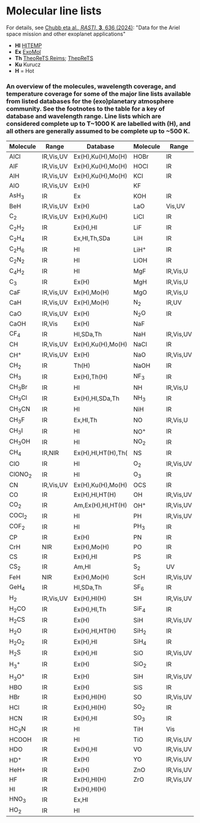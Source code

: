 # Molecular line lists

For details, see [Chubb eta al., *RASTI*, **3**, 636 (2024)](https://theorets.univ-reims.fr/molspectra/): "Data for the Ariel space mission and other exoplanet applications"


- **HI** [HITEMP](https://hitran.org/hitemp/)
- **Ex** [ExoMol](exomol.com)
- **Th** [TheoReTS Reims](https://theorets.univ-reims.fr/molspectra/); [ThepReTS](https://theorets.tsu.ru/)
- **Ku** Kurucz
- **H** = Hot

### An overview of the molecules, wavelength coverage, and temperature coverage for some of the major line lists  available from listed databases for the (exo)planetary atmosphere community. See the footnotes to the table for a key of database and wavelength range. Line lists which are considered complete up to T~1000 K are labelled with (H), and all others are generally assumed to be complete up to ~500 K. 



Molecule                     |  Range                |  Database           | Molecule               |  Range                |  Database
-----------------------------|-----------------------|---------------------|------------------------|-----------------------|------------
AlCl                         |  IR,Vis,UV            |  Ex(H),Ku(H),Mo(H)  | HOBr                   |  IR                   |  HI
AlF                          |  IR,Vis,UV            |  Ex(H),Ku(H),Mo(H)  | HOCl                   |  IR                   |  HI
AlH                          |  IR,Vis,UV            |  Ex(H),Ku(H),Mo(H)  | KCl                    |  IR                   |  Ex(H)
AlO                          |  IR,Vis,UV            |  Ex(H)              | KF                     |                       |  Ex(H),Mo(H)
AsH<sub>3</sub>              |  IR                   |  Ex                 | KOH                    |  IR                   |  Ex(H)
BeH                          |  IR,Vis,UV            |  Ex(H)              | LaO                    |  Vis,UV               |  Ex(H),Mo(H)
C<sub>2</sub>                |  IR,Vis,UV            |  Ex(H),Ku(H)        | LiCl                   |  IR                   |  Ex(H),Mo(H)
C<sub>2</sub>H<sub>2</sub>   |  IR                   |  Ex(H),HI           | LiF                    |  IR                   |  Ex(H),Mo(H)
C<sub>2</sub>H<sub>4</sub>   |  IR                   |  Ex,HI,Th,SDa       | LiH                    |  IR                   |  Ex(H)
C<sub>2</sub>H<sub>6</sub>   |  IR                   |  HI                 | LiH<sup>+</sup>        |  IR                   |  Ex(H)
C<sub>2</sub>N<sub>2</sub>   |  IR                   |  HI                 | LiOH                   |  IR                   |  Ex(H)
C<sub>4</sub>H<sub>2</sub>   |  IR                   |  HI                 | MgF                    |  IR,Vis,U             |  Ex(H),Mo(H)
C<sub>3</sub>                |  IR                   |  Ex(H)              | MgH                    |  IR,Vis,U             |  Ex(H),Mo(H)
CaF                          |  IR,Vis,UV            |  Ex(H),Mo(H)        | MgO                    |  IR,Vis,U             |  Ex(H)
CaH                          |  IR,Vis,UV            |  Ex(H),Mo(H)        | N<sub>2</sub>          |  IR,UV                |  Ex(H),HI
CaO                          |  IR,Vis,UV            |  Ex(H)              | N<sub>2</sub>O         |  IR                   |  Am,Ex(H),HI,HT(H)
CaOH                         |  IR,Vis               |  Ex(H)              | NaF                    |                       |  Ex(H),Mo(H)
CF<sub>4</sub>               |  IR                   |  HI,SDa,Th          | NaH                    |  IR,Vis,UV            |  Ex(H)
CH                           |  IR,Vis,UV            |  Ex(H),Ku(H),Mo(H)  | NaCl                   |  IR                   |  Ex(H)
CH<sup>+</sup>               |  IR,Vis,UV            |  Ex(H)              | NaO                    |  IR,Vis,UV            |  Ex(H)
CH<sub>2</sub>               |  IR                   |  Th(H)              | NaOH                   |  IR                   |  Ex(H)
CH<sub>3</sub>               |  IR                   |  Ex(H),Th(H)        | NF<sub>3</sub>         |  IR                   |  HI,Th
CH<sub>3</sub>Br             |  IR                   |  HI                 | NH                     |  IR,Vis,U             |  Ex(H),Ku(H),Mo(H)
CH<sub>3</sub>Cl             |  IR                   |  Ex(H),HI,SDa,Th    | NH<sub>3</sub>         |  IR                   |  Ex(H),HI
CH<sub>3</sub>CN             |  IR                   |  HI                 | NiH                    |  IR                   |  Ex(H)
CH<sub>3</sub>F              |  IR                   |  Ex,HI,Th           | NO                     |  IR,Vis,U             |  Ex(H),HI,HT(H)
CH<sub>3</sub>I              |  IR                   |  HI                 | NO<sup>+</sup>         |  IR                   |  HI
CH<sub>3</sub>OH             |  IR                   |  HI                 | NO<sub>2</sub>         |  IR                   |  HI,HT(H)
CH<sub>4</sub>               |  IR,NIR               |  Ex(H),HI,HT(H),Th( | NS                     |  IR                   |  Ex(H)
ClO                          |  IR                   |  HI                 | O<sub>2</sub>          |  IR,Vis,UV            |  HI
ClONO<sub>2</sub>            |  IR                   |  HI                 | O<sub>3</sub>          |  IR                   |  HI,SM
CN                           |  IR,Vis,UV            |  Ex(H),Ku(H),Mo(H)  | OCS                    |  IR                   |  Am,Ex(H),HI
CO                           |  IR                   |  Ex(H),HI,HT(H)     | OH                     |  IR,Vis,UV            |  Ex(H),HI,HT(H),Mo(H)
CO<sub>2</sub>               |  IR                   |  Am,Ex(H),HI,HT(H)  | OH<sup>+</sup>         |  IR,Vis,UV            |  Ex(H),Mo(H)
COCl<sub>2</sub>             |  IR                   |  HI                 | PH                     |  IR,Vis,UV            |  Ex(H)
COF<sub>2</sub>              |  IR                   |  HI                 | PH<sub>3</sub>         |  IR                   |  Ex(H),HI,Th(H)
CP                           |  IR                   |  Ex(H)              | PN                     |  IR                   |  Ex(H)
CrH                          |  NIR                  |  Ex(H),Mo(H)        | PO                     |  IR                   |  Ex(H)
CS                           |  IR                   |  Ex(H),HI           | PS                     |  IR                   |  Ex(H)
CS<sub>2</sub>               |  IR                   |  Am,HI              | S<sub>2</sub>          |  UV                   |  HI
FeH                          |  NIR                  |  Ex(H),Mo(H)        | ScH                    |  IR,Vis,UV            |  Ex(H)
GeH<sub>4</sub>              |  IR                   |  HI,SDa,Th          | SF<sub>6</sub>         |  IR                   |  HI,SDa,Th
H<sub>2</sub>                |  IR,Vis,UV            |  Ex(H),HI(H)        | SH                     |  IR,Vis,UV            |  Ex(H),Mo(H)
H<sub>2</sub>CO              |  IR                   |  Ex(H),HI,Th        | SiF<sub>4</sub>        |  IR                   |  SDa
H<sub>2</sub>CS              |  IR                   |  Ex(H)              | SiH                    |  IR,Vis,UV            |  Ex(H),Ku(H)
H<sub>2</sub>O               |  IR                   |  Ex(H),HI,HT(H)     | SiH<sub>2</sub>        |  IR                   |  Ex(H)
H<sub>2</sub>O<sub>2</sub>   |  IR                   |  Ex(H),HI           | SiH<sub>4</sub>        |  IR                   |  Ex(H),Th,SDa
H<sub>2</sub>S               |  IR                   |  Ex(H),HI           | SiO                    |  IR,Vis,UV            |  Ex(H),Ku(H)
H$_3^+$                      |  IR                   |  Ex(H)              | SiO<sub>2</sub>        |  IR                   |  Ex(H)
H<sub>3</sub>O<sup>+</sup>   |  IR                   |  Ex(H)              | SiH                    |  IR,Vis,UV            |  Ex(H)
HBO                          |  IR                   |  Ex(H)              | SiS                    |  IR                   |  Ex(H)
HBr                          |  IR                   |  Ex(H),HI(H)        | SO                     |  IR,Vis,UV            |  Ex(H),HI
HCl                          |  IR                   |  Ex(H),HI(H)        | SO<sub>2</sub>         |  IR                   |  Am,Ex(H),HI
HCN                          |  IR                   |  Ex(H),HI           | SO<sub>3</sub>         |  IR                   |  Ex(H),HI
HC<sub>3</sub>N              |  IR                   |  HI                 | TiH                    |  Vis                  |  Ex(H),Mo(H)
HCOOH                        |  IR                   |  HI                 | TiO                    |  IR,Vis,UV            |  Ex(H),Mo(H),Ku(H)
HDO                          |  IR                   |  Ex(H),HI           | VO                     |  IR,Vis,UV            |  Ex(H)
HD<sup>+</sup>               |  IR                   |  Ex(H)              | YO                     |  IR,Vis,UV            |  Ex(H)
HeH$+$                       |  IR                   |  Ex(H)              | ZnO                    |  IR,Vis,UV            |  Ex(H)
HF                           |  IR                   |  Ex(H),HI(H)        | ZrO                    |  IR,Vis,UV            |  Ex(H)
HI                           |  IR                   |  Ex(H),HI(H)
HNO<sub>3</sub>              |  IR                   |  Ex,HI
HO<sub>2</sub>               |  IR                   |  HI
